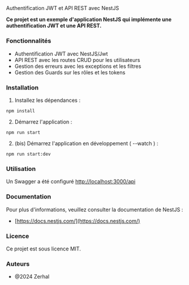 
##   
Authentification JWT et API REST avec NestJS

**Ce projet est un exemple d'application NestJS qui implémente une authentification JWT et une API REST.**

### Fonctionnalités

-   Authentification JWT avec NestJS/Jwt
-   API REST avec les routes CRUD pour les utilisateurs
-   Gestion des erreurs avec les exceptions et les filtres
-  Gestion des Guards sur les rôles et les tokens

### Installation

1.  Installez les dépendances :

```
npm install

```

2.  Démarrez l'application :

```
npm run start

```

2.  (bis) Démarrez l'application en développement ( --watch ) :

```
npm run start:dev

```

### Utilisation

Un Swagger a été configuré [http://localhost:3000/api](http://localhost:3000/api)

### Documentation

Pour plus d'informations, veuillez consulter la documentation de NestJS :

-   [https://docs.nestjs.com/](https://docs.nestjs.com/)

### Licence

Ce projet est sous licence MIT.

### Auteurs

-    @2024 Zerhal